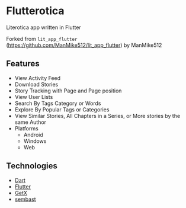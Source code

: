 # Flutterotica
Literotica app written in Flutter

Forked from `lit_app_flutter` (https://github.com/ManMike512/lit_app_flutter) by ManMike512

## Features
- View Activity Feed
- Download Stories
- Story Tracking with Page and Page position
- View User Lists
- Search By Tags Category or Words
- Explore By Popular Tags or Categories
- View Similar Stories, All Chapters in a Series, or More stories by the same Author
- Platforms
  - Android
  - Windows
  - Web

## Technologies
- [Dart](https://dart.dev/)
- [Flutter](https://flutter.dev/)
- [GetX](https://pub.dev/packages/get)
- [sembast](https://pub.dev/packages/sembast)
